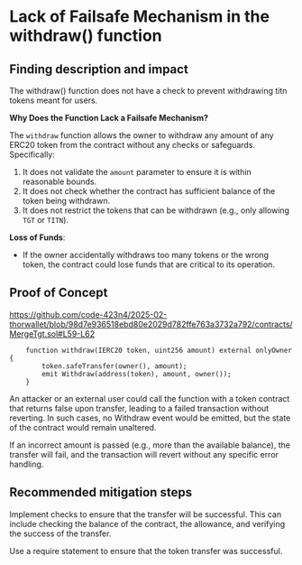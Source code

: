 # Lack of Failsafe Mechanism in the withdraw() function

## Finding description and impact

The withdraw() function does not have a check to prevent withdrawing titn tokens meant for users.

**Why Does the Function Lack a Failsafe Mechanism?**

The `withdraw` function allows the owner to withdraw any amount of any ERC20 token from the contract without any checks or safeguards. Specifically:
1. It does not validate the `amount` parameter to ensure it is within reasonable bounds.
2. It does not check whether the contract has sufficient balance of the token being withdrawn.
3. It does not restrict the tokens that can be withdrawn (e.g., only allowing `TGT` or `TITN`).

**Loss of Funds**:
   - If the owner accidentally withdraws too many tokens or the wrong token, the contract could lose funds that are critical to its operation.


## Proof of Concept

https://github.com/code-423n4/2025-02-thorwallet/blob/98d7e936518ebd80e2029d782ffe763a3732a792/contracts/MergeTgt.sol#L59-L62

```solidity
    function withdraw(IERC20 token, uint256 amount) external onlyOwner {
        token.safeTransfer(owner(), amount);
        emit Withdraw(address(token), amount, owner());
    }
```


An attacker or an external user could call the function with a token contract that returns false upon transfer, leading to a failed transaction without reverting. In such cases, no Withdraw event would be emitted, but the state of the contract would remain unaltered.

If an incorrect amount is passed (e.g., more than the available balance), the transfer will fail, and the transaction will revert without any specific error handling.


## Recommended mitigation steps

Implement checks to ensure that the transfer will be successful. This can include checking the balance of the contract, the allowance, and verifying the success of the transfer.

Use a require statement to ensure that the token transfer was successful.

